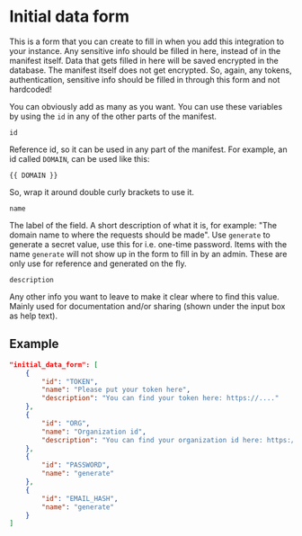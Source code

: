 # Initial data form
This is a form that you can create to fill in when you add this integration to your instance. Any sensitive info should be filled in here, instead of in the manifest itself. Data that gets filled in here will be saved encrypted in the database. The manifest itself does not get encrypted. So, again, any tokens, authentication, sensitive info should be filled in through this form and not hardcoded!

You can obviously add as many as you want. You can use these variables by using the `id` in any of the other parts of the manifest.

`id`

Reference id, so it can be used in any part of the manifest. For example, an id called `DOMAIN`, can be used like this:

```
{{ DOMAIN }}
```
So, wrap it around double curly brackets to use it. 

`name`

The label of the field. A short description of what it is, for example: "The domain name to where the requests should be made". Use `generate` to generate a secret value, use this for i.e. one-time password. Items with the name `generate` will not show up in the form to fill in by an admin. These are only use for reference and generated on the fly.

`description`

Any other info you want to leave to make it clear where to find this value. Mainly used for documentation and/or sharing (shown under the input box as help text).


## Example

```json
"initial_data_form": [
    {
        "id": "TOKEN",
        "name": "Please put your token here",
        "description": "You can find your token here: https://...."
    },
    {
        "id": "ORG",
        "name": "Organization id",
        "description": "You can find your organization id here: https://..."
    },
    {
        "id": "PASSWORD",
        "name": "generate"
    },
    {
        "id": "EMAIL_HASH",
        "name": "generate"
    }
]
```
